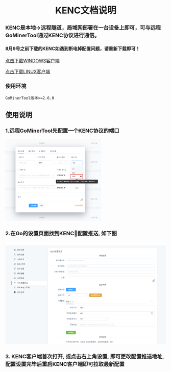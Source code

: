 <div align="center">

# KENC文档说明

</div>

<p id="kenc"></p>

### KENC是本地->远程隧道，局域网部署在一台设备上即可，可与远程GoMinerTool通过KENC协议进行通信。
#### 8月9号之前下载的KENC如遇到断电掉配置问题，请重新下载即可！

<a href="https://github.com/MinerProxyBTC/GoMinerTool/raw/main/KENC/windows.zip">点击下载WINDOWS客户端</a>

<a href="https://github.com/MinerProxyBTC/GoMinerTool/raw/main/KENC/kenc_v_linux">点击下载LINUX客户端</a>

### 使用环境
```
GoMinerTool版本>=2.6.0
```

## 使用说明

### 1.远程GoMinerTool先配置一个KENC协议的端口

<img src="./../image/t14.png" alt="Logo" width="300">

### 2.在Go的设置页面找到KENC配置推送, 如下图
<img src="./../image/kenc.png" alt="Logo">

### 3. KENC客户端首次打开, 或点击右上角设置, 即可更改配置推送地址, 配置设置完毕后重启KENC客户端即可拉取最新配置
